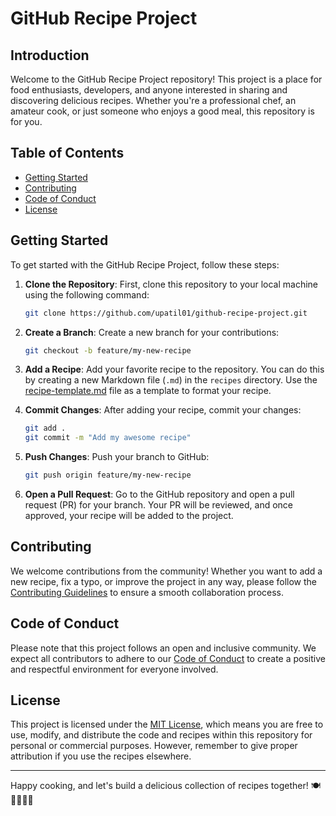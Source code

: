 # GitHub Recipe Project

## Introduction

Welcome to the GitHub Recipe Project repository! This project is a place for food enthusiasts, developers, and anyone interested in sharing and discovering delicious recipes. Whether you're a professional chef, an amateur cook, or just someone who enjoys a good meal, this repository is for you.

## Table of Contents

- [Getting Started](#getting-started)
- [Contributing](#contributing)
- [Code of Conduct](#code-of-conduct)
- [License](#license)

## Getting Started

To get started with the GitHub Recipe Project, follow these steps:

1. **Clone the Repository**: First, clone this repository to your local machine using the following command:
   
   ```bash
   git clone https://github.com/upatil01/github-recipe-project.git
   ```

2. **Create a Branch**: Create a new branch for your contributions:

   ```bash
   git checkout -b feature/my-new-recipe
   ```

3. **Add a Recipe**: Add your favorite recipe to the repository. You can do this by creating a new Markdown file (`.md`) in the `recipes` directory. Use the [recipe-template.md](recipe-template.md) file as a template to format your recipe.

4. **Commit Changes**: After adding your recipe, commit your changes:

   ```bash
   git add .
   git commit -m "Add my awesome recipe"
   ```

5. **Push Changes**: Push your branch to GitHub:

   ```bash
   git push origin feature/my-new-recipe
   ```

6. **Open a Pull Request**: Go to the GitHub repository and open a pull request (PR) for your branch. Your PR will be reviewed, and once approved, your recipe will be added to the project.

## Contributing

We welcome contributions from the community! Whether you want to add a new recipe, fix a typo, or improve the project in any way, please follow the [Contributing Guidelines](CONTRIBUTING.md) to ensure a smooth collaboration process.

## Code of Conduct

Please note that this project follows an open and inclusive community. We expect all contributors to adhere to our [Code of Conduct](CODE_OF_CONDUCT.md) to create a positive and respectful environment for everyone involved.

## License

This project is licensed under the [MIT License](LICENSE), which means you are free to use, modify, and distribute the code and recipes within this repository for personal or commercial purposes. However, remember to give proper attribution if you use the recipes elsewhere.

---

Happy cooking, and let's build a delicious collection of recipes together! 🍽️👩‍🍳👨‍🍳